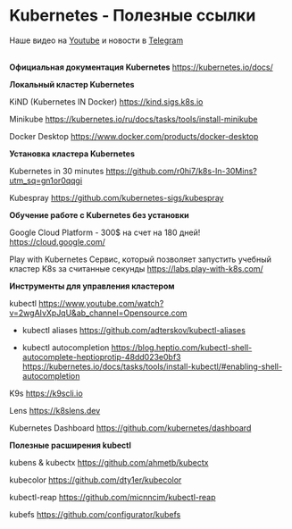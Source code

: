 # Kubernetes - Полезные ссылки

Наше видео на [Youtube](https://www.youtube.com/channel/UCqC3c7UHtwoX2wy7fdHc6gg) и новости в [Telegram](https://t.me/devops_mops)
<br><br>

**Официальная документация Kubernetes**
https://kubernetes.io/docs/

**Локальный кластер Kubernetes**

KiND (Kubernetes IN Docker)
https://kind.sigs.k8s.io

Minikube
https://kubernetes.io/ru/docs/tasks/tools/install-minikube

Docker Desktop
https://www.docker.com/products/docker-desktop

**Установка кластера Kubernetes**

Kubernetes in 30 minutes
https://github.com/r0hi7/k8s-In-30Mins?utm_sq=gn1or0qqgi

Kubespray
https://github.com/kubernetes-sigs/kubespray

**Обучение работе с Kubernetes без установки**

Google Cloud Platform - 300$ на счет на 180 дней!
https://cloud.google.com/

Play with Kubernetes
Сервис, который позволяет запустить учебный кластер K8s за считанные секунды
https://labs.play-with-k8s.com/

**Инструменты для управления кластером**

kubectl
https://www.youtube.com/watch?v=2wgAIvXpJqU&ab_channel=Opensource.com

- kubectl aliases
https://github.com/adterskov/kubectl-aliases

- kubectl autocompletion
https://blog.heptio.com/kubectl-shell-autocomplete-heptioprotip-48dd023e0bf3
https://kubernetes.io/docs/tasks/tools/install-kubectl/#enabling-shell-autocompletion

K9s
https://k9scli.io

Lens
https://k8slens.dev

Kubernetes Dashboard
https://github.com/kubernetes/dashboard

**Полезные расширения kubectl**

kubens & kubectx
https://github.com/ahmetb/kubectx

kubecolor
https://github.com/dty1er/kubecolor

kubectl-reap
https://github.com/micnncim/kubectl-reap

kubefs
https://github.com/configurator/kubefs